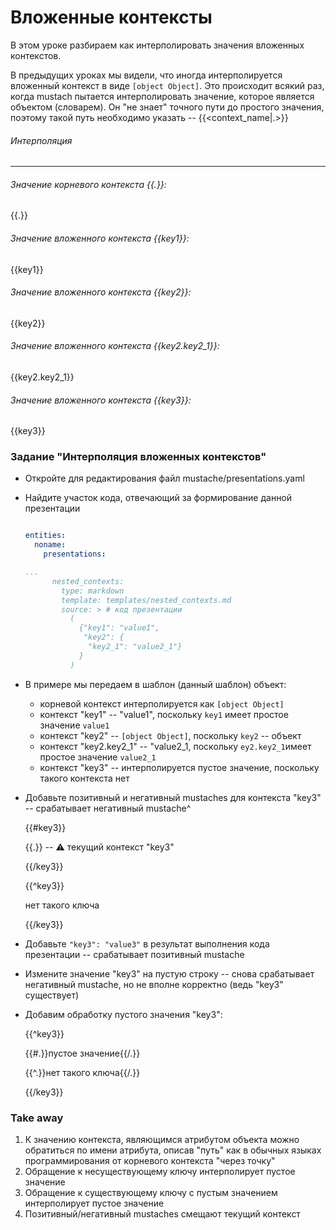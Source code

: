 # Вложенные контексты
В этом уроке разбираем как интерполировать значения вложенных контекстов.

В предыдущих уроках мы видели, что иногда интерполируется вложенный контекст в виде `[object Object]`. Это происходит всякий раз, когда mustach пытается интерполировать значение, которое является объектом (словарем). Он "не знает" точного пути до простого значения, поэтому такой путь необходимо указать -- \{\{<context_name|.>\}\}





###### Интерполяция
---

###### Значение корневого контекста \{\{.\}\}:
{{.}}

###### Значение вложенного контекста \{\{key1\}\}:
{{key1}}

###### Значение вложенного контекста \{\{key2\}\}:
{{key2}}

###### Значение вложенного контекста \{\{key2.key2_1\}\}:
{{key2.key2_1}}

###### Значение вложенного контекста \{\{key3\}\}:
{{key3}}

### Задание "Интерполяция вложенных контекстов"

  * Откройте для редактирования файл mustache/presentations.yaml
  * Найдите участок кода, отвечающий за формирование данной презентации
    ```yaml

    entities:
      noname:
        presentations:

    ...
          nested_contexts:
            type: markdown
            template: templates/nested_contexts.md
            source: > # код презентации
              ( 
                {"key1": "value1",
                 "key2": {
                  "key2_1": "value2_1"}
                }
              )
    ```
  * В примере мы передаем в шаблон (данный шаблон) объект:
      * корневой контекст интерполируется как `[object Object]`
      * контекст "key1" -- "value1", поскольку `key1` имеет простое значение `value1`
      * контекст "key2" -- `[object Object]`, поскольку `key2` -- объект
      * контекст "key2.key2_1" -- "value2_1, поскольку `ey2.key2_1`имеет простое значение `value2_1`
      * контекст "key3" -- интерполируется пустое значение, поскольку такого контекста нет
  * Добавьте позитивный и негативный mustaches для контекста "key3" -- срабатывает негативный mustache^

    \{\{#key3\}\}

    \{\{.\}\} -- :warning: текущий контекст "key3"

    \{\{/key3\}\}
    
    \{\{^key3\}\}

    нет такого ключа

    \{\{/key3\}\}

  * Добавьте `"key3": "value3"` в результат выполнения кода презентации -- срабатывает позитивный mustache
  * Измените значение "key3" на пустую строку -- снова срабатывает негативный mustache, но не вполне корректно (ведь "key3" существует)
  * Добавим обработку пустого значения "key3":

    \{\{^key3\}\}

    \{\{#.\}\}пустое значение\{\{/.\}\}

    \{\{^.\}\}нет такого ключа\{\{/.\}\}

    \{\{/key3\}\}


      


### Take away
1. К значению контекста, являющимся атрибутом объекта  можно обратиться по имени атрибута, описав "путь" как в обычных языках программирования от корневого контекста "через точку"
1. Обращение к несуществующему ключу интерполирует пустое значение
1. Обращение к существующему ключу с пустым значением интерполирует пустое значение
1. Позитивный/негативный mustaches смещают текущий контекст
